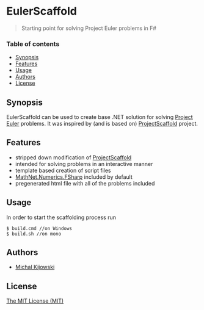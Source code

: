 # EulerScaffold
> Starting point for solving Project Euler problems in F#

### Table of contents
* [Synopsis](#synopsis)
* [Features](#features)
* [Usage](#usage)
* [Authors](#authors)
* [License](#license)

## Synopsis
EulerScaffold can be used to create base .NET solution for solving [Project Euler](http://projecteuler.net) problems. 
It was inspired by (and is based on) [ProjectScaffold](https://github.com/fsprojects/ProjectScaffold/) project. 

## Features
* stripped down modification of [ProjectScaffold](https://github.com/fsprojects/ProjectScaffold/)
* intended for solving problems in an interactive manner
* template based creation of script files
* [MathNet.Numerics.FSharp](http://numerics.mathdotnet.com/) included by default
* pregenerated html file with all of the problems included

## Usage
In order to start the scaffolding process run 

    $ build.cmd //on Windows
    $ build.sh //on mono

## Authors
* [Michal Kijowski](michal.kijowski@hotmail.com)

## License
[The MIT License (MIT)](LICENSE.txt)

